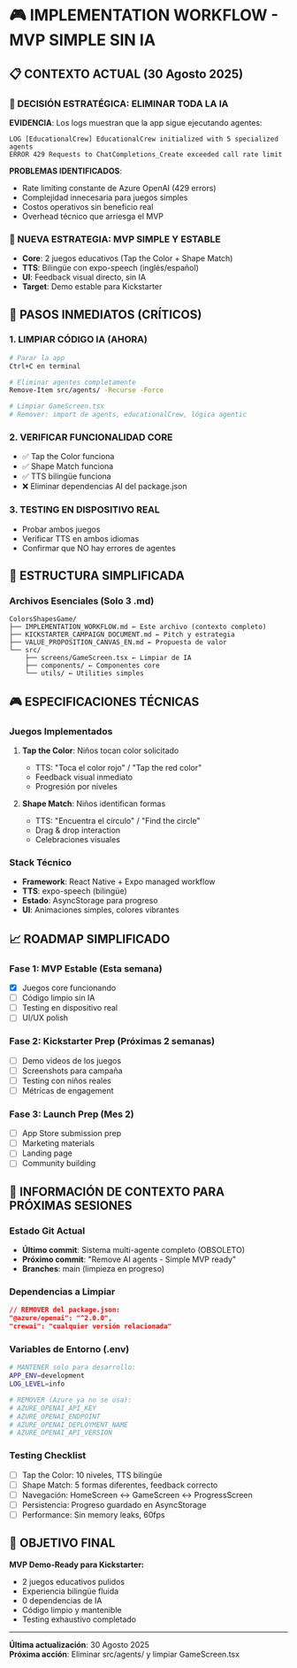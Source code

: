 # 🎮 IMPLEMENTATION WORKFLOW - MVP SIMPLE SIN IA

## 📋 CONTEXTO ACTUAL (30 Agosto 2025)

### 🚨 DECISIÓN ESTRATÉGICA: ELIMINAR TODA LA IA
**EVIDENCIA**: Los logs muestran que la app sigue ejecutando agentes:
```
LOG [EducationalCrew] EducationalCrew initialized with 5 specialized agents
ERROR 429 Requests to ChatCompletions_Create exceeded call rate limit
```

**PROBLEMAS IDENTIFICADOS**:
- Rate limiting constante de Azure OpenAI (429 errors)
- Complejidad innecesaria para juegos simples
- Costos operativos sin beneficio real
- Overhead técnico que arriesga el MVP

### 🎯 NUEVA ESTRATEGIA: MVP SIMPLE Y ESTABLE
- **Core**: 2 juegos educativos (Tap the Color + Shape Match)
- **TTS**: Bilingüe con expo-speech (inglés/español)
- **UI**: Feedback visual directo, sin IA
- **Target**: Demo estable para Kickstarter

## 🚨 PASOS INMEDIATOS (CRÍTICOS)

### 1. LIMPIAR CÓDIGO IA (AHORA)
```bash
# Parar la app
Ctrl+C en terminal

# Eliminar agentes completamente
Remove-Item src/agents/ -Recurse -Force

# Limpiar GameScreen.tsx
# Remover: import de agents, educationalCrew, lógica agentic
```

### 2. VERIFICAR FUNCIONALIDAD CORE
- ✅ Tap the Color funciona
- ✅ Shape Match funciona  
- ✅ TTS bilingüe funciona
- ❌ Eliminar dependencias AI del package.json

### 3. TESTING EN DISPOSITIVO REAL
- Probar ambos juegos
- Verificar TTS en ambos idiomas
- Confirmar que NO hay errores de agentes

## 📁 ESTRUCTURA SIMPLIFICADA

### Archivos Esenciales (Solo 3 .md)
```
ColorsShapesGame/
├── IMPLEMENTATION_WORKFLOW.md ← Este archivo (contexto completo)
├── KICKSTARTER_CAMPAIGN_DOCUMENT.md ← Pitch y estrategia
├── VALUE_PROPOSITION_CANVAS_EN.md ← Propuesta de valor
└── src/
    ├── screens/GameScreen.tsx ← Limpiar de IA
    ├── components/ ← Componentes core
    └── utils/ ← Utilities simples
```

## 🎮 ESPECIFICACIONES TÉCNICAS

### Juegos Implementados
1. **Tap the Color**: Niños tocan color solicitado
   - TTS: "Toca el color rojo" / "Tap the red color"
   - Feedback visual inmediato
   - Progresión por niveles
   
2. **Shape Match**: Niños identifican formas
   - TTS: "Encuentra el círculo" / "Find the circle"  
   - Drag & drop interaction
   - Celebraciones visuales

### Stack Técnico
- **Framework**: React Native + Expo managed workflow
- **TTS**: expo-speech (bilingüe)
- **Estado**: AsyncStorage para progreso
- **UI**: Animaciones simples, colores vibrantes

## 📈 ROADMAP SIMPLIFICADO

### Fase 1: MVP Estable (Esta semana)
- [x] Juegos core funcionando
- [ ] Código limpio sin IA
- [ ] Testing en dispositivo real
- [ ] UI/UX polish

### Fase 2: Kickstarter Prep (Próximas 2 semanas)
- [ ] Demo videos de los juegos
- [ ] Screenshots para campaña
- [ ] Testing con niños reales
- [ ] Métricas de engagement

### Fase 3: Launch Prep (Mes 2)
- [ ] App Store submission prep
- [ ] Marketing materials
- [ ] Landing page
- [ ] Community building

## 💾 INFORMACIÓN DE CONTEXTO PARA PRÓXIMAS SESIONES

### Estado Git Actual
- **Último commit**: Sistema multi-agente completo (OBSOLETO)
- **Próximo commit**: "Remove AI agents - Simple MVP ready"
- **Branches**: main (limpieza en progreso)

### Dependencias a Limpiar
```json
// REMOVER del package.json:
"@azure/openai": "^2.0.0",
"crewai": "cualquier versión relacionada"
```

### Variables de Entorno (.env)
```bash
# MANTENER solo para desarrollo:
APP_ENV=development
LOG_LEVEL=info

# REMOVER (Azure ya no se usa):
# AZURE_OPENAI_API_KEY
# AZURE_OPENAI_ENDPOINT
# AZURE_OPENAI_DEPLOYMENT_NAME
# AZURE_OPENAI_API_VERSION
```

### Testing Checklist
- [ ] Tap the Color: 10 niveles, TTS bilingüe
- [ ] Shape Match: 5 formas diferentes, feedback correcto
- [ ] Navegación: HomeScreen ↔ GameScreen ↔ ProgressScreen
- [ ] Persistencia: Progreso guardado en AsyncStorage
- [ ] Performance: Sin memory leaks, 60fps

## 🎯 OBJETIVO FINAL

**MVP Demo-Ready para Kickstarter:**
- 2 juegos educativos pulidos
- Experiencia bilingüe fluida
- 0 dependencias de IA
- Código limpio y mantenible
- Testing exhaustivo completado

---

**Última actualización**: 30 Agosto 2025  
**Próxima acción**: Eliminar src/agents/ y limpiar GameScreen.tsx
